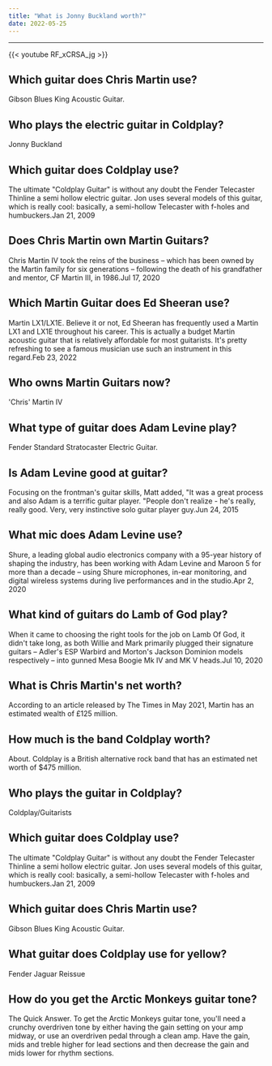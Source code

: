 ```yaml
---
title: "What is Jonny Buckland worth?"
date: 2022-05-25
---
```


---
{{< youtube RF_xCRSA_jg >}}
## Which guitar does Chris Martin use?
Gibson Blues King Acoustic Guitar.

## Who plays the electric guitar in Coldplay?
Jonny Buckland

## Which guitar does Coldplay use?
The ultimate "Coldplay Guitar" is without any doubt the Fender Telecaster Thinline a semi hollow electric guitar. Jon uses several models of this guitar, which is really cool: basically, a semi-hollow Telecaster with f-holes and humbuckers.Jan 21, 2009

## Does Chris Martin own Martin Guitars?
Chris Martin IV took the reins of the business – which has been owned by the Martin family for six generations – following the death of his grandfather and mentor, CF Martin III, in 1986.Jul 17, 2020

## Which Martin Guitar does Ed Sheeran use?
Martin LX1/LX1E. Believe it or not, Ed Sheeran has frequently used a Martin LX1 and LX1E throughout his career. This is actually a budget Martin acoustic guitar that is relatively affordable for most guitarists. It's pretty refreshing to see a famous musician use such an instrument in this regard.Feb 23, 2022

## Who owns Martin Guitars now?
'Chris' Martin IV

## What type of guitar does Adam Levine play?
Fender Standard Stratocaster Electric Guitar.

## Is Adam Levine good at guitar?
Focusing on the frontman's guitar skills, Matt added, "It was a great process and also Adam is a terrific guitar player. "People don't realize - he's really, really good. Very, very instinctive solo guitar player guy.Jun 24, 2015

## What mic does Adam Levine use?
Shure, a leading global audio electronics company with a 95-year history of shaping the industry, has been working with Adam Levine and Maroon 5 for more than a decade – using Shure microphones, in-ear monitoring, and digital wireless systems during live performances and in the studio.Apr 2, 2020

## What kind of guitars do Lamb of God play?
When it came to choosing the right tools for the job on Lamb Of God, it didn't take long, as both Willie and Mark primarily plugged their signature guitars – Adler's ESP Warbird and Morton's Jackson Dominion models respectively – into gunned Mesa Boogie Mk IV and MK V heads.Jul 10, 2020

## What is Chris Martin's net worth?
According to an article released by The Times in May 2021, Martin has an estimated wealth of £125 million.

## How much is the band Coldplay worth?
About. Coldplay is a British alternative rock band that has an estimated net worth of $475 million.

## Who plays the guitar in Coldplay?
Coldplay/Guitarists

## Which guitar does Coldplay use?
The ultimate "Coldplay Guitar" is without any doubt the Fender Telecaster Thinline a semi hollow electric guitar. Jon uses several models of this guitar, which is really cool: basically, a semi-hollow Telecaster with f-holes and humbuckers.Jan 21, 2009

## Which guitar does Chris Martin use?
Gibson Blues King Acoustic Guitar.

## What guitar does Coldplay use for yellow?
Fender Jaguar Reissue

## How do you get the Arctic Monkeys guitar tone?
The Quick Answer. To get the Arctic Monkeys guitar tone, you'll need a crunchy overdriven tone by either having the gain setting on your amp midway, or use an overdriven pedal through a clean amp. Have the gain, mids and treble higher for lead sections and then decrease the gain and mids lower for rhythm sections.

